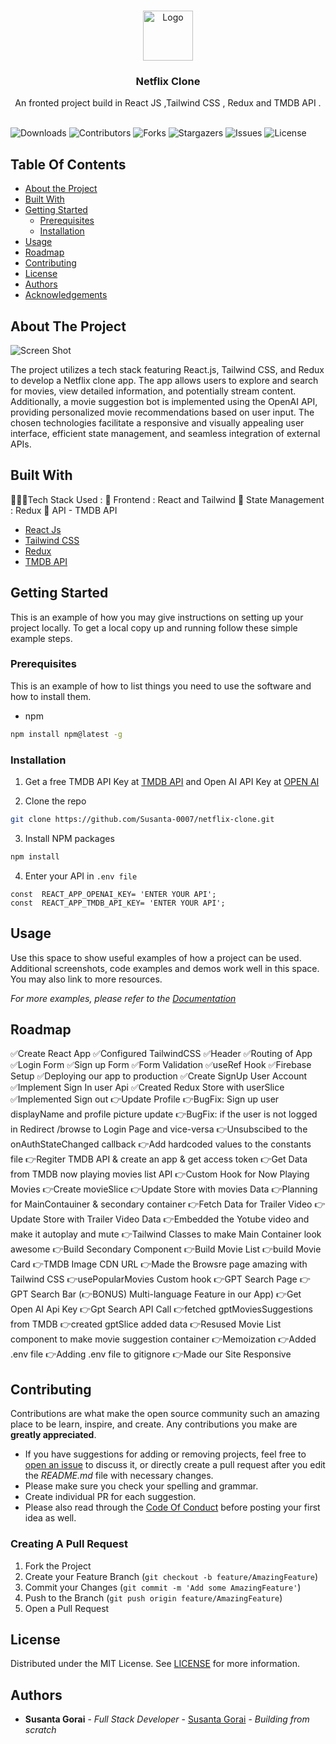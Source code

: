 <br/>
<p align="center">
  <a href="https://github.com/Susanta-0007/netflix-clone">
    <img src="https://cdn-icons-png.flaticon.com/128/1567/1567230.png" alt="Logo" width="80" height="80">
  </a>

  <h3 align="center">Netflix Clone</h3>

  <p align="center">
    An fronted project build in React JS ,Tailwind CSS , Redux and TMDB API .
    <br/>
    <br/>
  </p>
</p>

![Downloads](https://img.shields.io/github/downloads/Susanta-0007/netflix-clone/total) ![Contributors](https://img.shields.io/github/contributors/Susanta-0007/netflix-clone?color=dark-green) ![Forks](https://img.shields.io/github/forks/Susanta-0007/netflix-clone?style=social) ![Stargazers](https://img.shields.io/github/stars/Susanta-0007/netflix-clone?style=social) ![Issues](https://img.shields.io/github/issues/Susanta-0007/netflix-clone) ![License](https://img.shields.io/github/license/Susanta-0007/netflix-clone) 

## Table Of Contents

* [About the Project](#about-the-project)
* [Built With](#built-with)
* [Getting Started](#getting-started)
  * [Prerequisites](#prerequisites)
  * [Installation](#installation)
* [Usage](#usage)
* [Roadmap](#roadmap)
* [Contributing](#contributing)
* [License](#license)
* [Authors](#authors)
* [Acknowledgements](#acknowledgements)

## About The Project

![Screen Shot](https://cdn-icons-png.flaticon.com/128/1567/1567230.png)

The project utilizes a tech stack featuring React.js, Tailwind CSS, and Redux to develop a Netflix clone app. The app allows users to explore and search for movies, view detailed information, and potentially stream content. Additionally, a movie suggestion bot is implemented using the OpenAI API, providing personalized movie recommendations based on user input. The chosen technologies facilitate a responsive and visually appealing user interface, efficient state management, and seamless integration of external APIs.

## Built With

👨🏻‍💻Tech Stack Used :
🌟 Frontend : React and Tailwind
🌟 State Management : Redux 
🌟 API - TMDB API


* [React Js](https://legacy.reactjs.org/ta)
* [Tailwind CSS](https://tailwindcss.com/)
* [Redux ](https://redux.js.org/)
* [TMDB API](https://developer.themoviedb.org/reference/intro/getting-started)

## Getting Started

This is an example of how you may give instructions on setting up your project locally.
To get a local copy up and running follow these simple example steps.

### Prerequisites

This is an example of how to list things you need to use the software and how to install them.

* npm

```sh
npm install npm@latest -g
```

### Installation

1. Get a free TMDB API Key at [TMDB API](https://developer.themoviedb.org/) and Open AI API Key at [OPEN AI](https://platform.openai.com/)

2. Clone the repo

```sh
git clone https://github.com/Susanta-0007/netflix-clone.git
```

3. Install NPM packages

```sh
npm install
```

4. Enter your API in `.env file`

```JS
const  REACT_APP_OPENAI_KEY= 'ENTER YOUR API';
const  REACT_APP_TMDB_API_KEY= 'ENTER YOUR API';

```

## Usage

Use this space to show useful examples of how a project can be used. Additional screenshots, code examples and demos work well in this space. You may also link to more resources.

_For more examples, please refer to the [Documentation](https://example.com)_

## Roadmap

✅Create React App
✅Configured TailwindCSS
✅Header
✅Routing of App
✅Login Form
✅Sign up Form
✅Form Validation
✅useRef Hook
✅Firebase Setup
✅Deploying our app to production
✅Create SignUp User Account
✅Implement Sign In user Api
✅Created Redux Store with userSlice
✅Implemented Sign out
👉Update Profile
👉BugFix: Sign up user displayName and profile picture update
👉BugFix: if the user is not logged in Redirect /browse to Login Page and vice-versa
👉Unsubscibed to the onAuthStateChanged callback
👉Add hardcoded values to the constants file
👉Regiter TMDB API & create an app & get access token
👉Get Data from TMDB now playing movies list API
👉Custom Hook for Now Playing Movies
👉Create movieSlice
👉Update Store with movies Data
👉Planning for MainContauiner & secondary container
👉Fetch Data for Trailer Video
👉Update Store with Trailer Video Data
👉Embedded the Yotube video and make it autoplay and mute
👉Tailwind Classes to make Main Container look awesome
👉Build Secondary Component
👉Build Movie List
👉build Movie Card
👉TMDB Image CDN URL
👉Made the Browsre page amazing with Tailwind CSS
👉usePopularMovies Custom hook
👉GPT Search Page
👉GPT Search Bar
(👉BONUS) Multi-language Feature in our App)
👉Get Open AI Api Key
👉Gpt Search API Call
👉fetched gptMoviesSuggestions from TMDB
👉created gptSlice added data
👉Resused Movie List component to make movie suggestion container
👉Memoization
👉Added .env file
👉Adding .env file to gitignore
👉Made our Site Responsive

## Contributing

Contributions are what make the open source community such an amazing place to be learn, inspire, and create. Any contributions you make are **greatly appreciated**.
* If you have suggestions for adding or removing projects, feel free to [open an issue](https://github.com/Susanta-0007/netflix-clone/issues/new) to discuss it, or directly create a pull request after you edit the *README.md* file with necessary changes.
* Please make sure you check your spelling and grammar.
* Create individual PR for each suggestion.
* Please also read through the [Code Of Conduct](https://github.com/Susanta-0007/netflix-clone/blob/main/CODE_OF_CONDUCT.md) before posting your first idea as well.

### Creating A Pull Request

1. Fork the Project
2. Create your Feature Branch (`git checkout -b feature/AmazingFeature`)
3. Commit your Changes (`git commit -m 'Add some AmazingFeature'`)
4. Push to the Branch (`git push origin feature/AmazingFeature`)
5. Open a Pull Request

## License

Distributed under the MIT License. See [LICENSE](https://github.com/Susanta-0007/netflix-clone/blob/main/LICENSE.md) for more information.

## Authors

* **Susanta Gorai** - *Full Stack Developer* - [Susanta Gorai](https://github.com/Susanta-0007) - *Building from scratch*

 